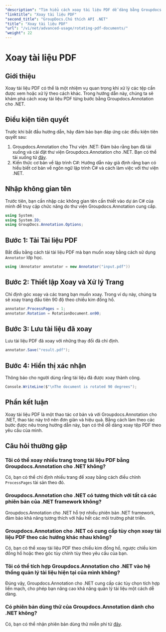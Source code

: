 ```yaml
---
"description": "Tìm hiểu cách xoay tài liệu PDF dễ dàng bằng Groupdocs.Annotation cho .NET. Cải thiện hiệu quả quản lý tài liệu."
"linktitle": "Xoay tài liệu PDF"
"second_title": "GroupDocs.Chú thích API .NET"
"title": "Xoay tài liệu PDF"
"url": "/vi/net/advanced-usage/rotating-pdf-documents/"
"weight": 22
---
```


# Xoay tài liệu PDF

## Giới thiệu
Xoay tài liệu PDF có thể là một nhiệm vụ quan trọng khi xử lý các tệp cần được xem hoặc xử lý theo cách khác. Trong hướng dẫn này, chúng ta sẽ khám phá cách xoay tài liệu PDF từng bước bằng Groupdocs.Annotation cho .NET.
## Điều kiện tiên quyết
Trước khi bắt đầu hướng dẫn, hãy đảm bảo bạn đáp ứng các điều kiện tiên quyết sau:
1. Groupdocs.Annotation cho Thư viện .NET: Đảm bảo rằng bạn đã tải xuống và cài đặt thư viện Groupdocs.Annotation cho .NET. Bạn có thể tải xuống từ [đây](https://releases.groupdocs.com/annotation/net/).
2. Kiến thức cơ bản về lập trình C#: Hướng dẫn này giả định rằng bạn có hiểu biết cơ bản về ngôn ngữ lập trình C# và cách làm việc với thư viện .NET.

## Nhập không gian tên
Trước tiên, bạn cần nhập các không gian tên cần thiết vào dự án C# của mình để truy cập chức năng do thư viện Groupdocs.Annotation cung cấp.
```csharp
using System;
using System.IO;
using GroupDocs.Annotation.Options;
```
## Bước 1: Tải Tài liệu PDF
Bắt đầu bằng cách tải tài liệu PDF mà bạn muốn xoay bằng cách sử dụng `Annotator` lớp học.
```csharp
using (Annotator annotator = new Annotator("input.pdf"))
```
## Bước 2: Thiết lập Xoay và Xử lý Trang
Chỉ định góc xoay và các trang bạn muốn xoay. Trong ví dụ này, chúng ta sẽ xoay trang đầu tiên 90 độ theo chiều kim đồng hồ.
```csharp
annotator.ProcessPages = 1;
annotator.Rotation = RotationDocument.on90;
```
## Bước 3: Lưu tài liệu đã xoay
Lưu tài liệu PDF đã xoay với những thay đổi đã chỉ định.
```csharp
annotator.Save("result.pdf");
```
## Bước 4: Hiển thị xác nhận
Thông báo cho người dùng rằng tài liệu đã được xoay thành công.
```csharp
Console.WriteLine($"\nThe document is rotated 90 degrees");
```

## Phần kết luận
Xoay tài liệu PDF là một thao tác cơ bản và với Groupdocs.Annotation cho .NET, thao tác này trở nên đơn giản và hiệu quả. Bằng cách làm theo các bước được nêu trong hướng dẫn này, bạn có thể dễ dàng xoay tệp PDF theo yêu cầu của mình.
## Câu hỏi thường gặp
### Tôi có thể xoay nhiều trang trong tài liệu PDF bằng Groupdocs.Annotation cho .NET không?
Có, bạn có thể chỉ định nhiều trang để xoay bằng cách điều chỉnh `ProcessPages` tài sản theo đó.
### Groupdocs.Annotation cho .NET có tương thích với tất cả các phiên bản của .NET framework không?
Groupdocs.Annotation cho .NET hỗ trợ nhiều phiên bản .NET framework, đảm bảo khả năng tương thích với hầu hết các môi trường phát triển.
### Groupdocs.Annotation cho .NET có cung cấp tùy chọn xoay tài liệu PDF theo các hướng khác nhau không?
Có, bạn có thể xoay tài liệu PDF theo chiều kim đồng hồ, ngược chiều kim đồng hồ hoặc theo góc tùy chỉnh tùy theo yêu cầu của bạn.
### Tôi có thể tích hợp Groupdocs.Annotation cho .NET vào hệ thống quản lý tài liệu hiện tại của mình không?
Đúng vậy, Groupdocs.Annotation cho .NET cung cấp các tùy chọn tích hợp liền mạch, cho phép bạn nâng cao khả năng quản lý tài liệu một cách dễ dàng.
### Có phiên bản dùng thử của Groupdocs.Annotation dành cho .NET không?
Có, bạn có thể nhận phiên bản dùng thử miễn phí từ [đây](https://releases.groupdocs.com/).